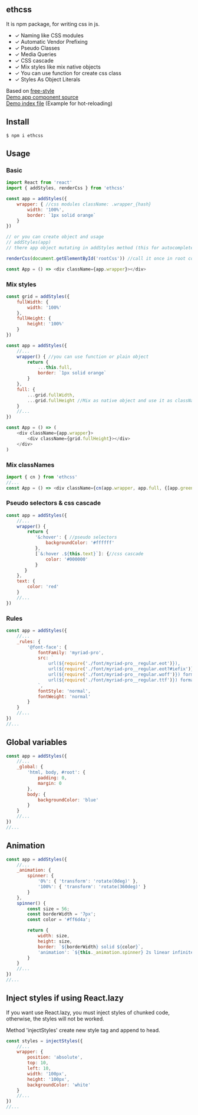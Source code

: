 ## ethcss
It is npm package, for writing css in js.

* ✓ Naming like CSS modules
* ✓ Automatic Vendor Prefixing
* ✓ Pseudo Classes
* ✓ Media Queries
* ✓ CSS cascade
* ✓ Mix styles like mix native objects
* ✓ You can use function for create css class
* ✓ Styles As Object Literals

Based on [free-style](https://github.com/blakeembrey/free-style)
<br />[Demo app component source](https://github.com/ethorz/ethcss/blob/master/src/examples/simple/app.js)
<br />[Demo index file](https://github.com/ethorz/ethcss/blob/master/src/examples/simple/index.js) (Example for hot-reloading)

## Install

```
$ npm i ethcss
```

## Usage

### Basic
```javascript
import React from 'react'
import { addStyles, renderCss } from 'ethcss'

const app = addStyles({
    wrapper: { //css modules className: .wrapper_{hash}
        width: '100%',
        border: `1px solid orange`
    }
})

// or you can create object and usage
// addStyles(app)
// there app object mutating in addStyles method (this for autocomplete/tips in webstorm)

renderCss(document.getElementById('rootCss')) //call it once in root component

const App = () => <div className={app.wrapper}></div>
```

### Mix styles
```javascript
const grid = addStyles({
    fullWidth: {
        width: '100%'
    },
    fullHeight: {
        height: '100%'
    }
})

const app = addStyles({
    //...
    wrapper() { //you can use function or plain object
        return {
            ...this.full,
            border: `1px solid orange`
        }
    },
    full: {
        ...grid.fullWidth,
        ...grid.fullHeight //Mix as native object and use it as className
    }
    //...
})

const App = () => (
    <div className={app.wrapper}>
        <div className={grid.fullHeight}></div>
    </div>
)
```

### Mix classNames
```javascript
import { cn } from 'ethcss'
//...
const App = () => <div className={cn(app.wrapper, app.full, {[app.greenBack]: this.state.isGreen})}>
```

### Pseudo selectors & css cascade
```javascript
const app = addStyles({
    //...
    wrapper() {
        return {
           '&:hover': { //pseudo selectors
               backgroundColor: '#ffffff'
           },
           [`&:hover .${this.text}`]: {//css cascade
               color: '#000000'
           }
       }
    },
    text: {
        color: 'red'
    }
    //...
})
```

### Rules
```javascript
const app = addStyles({
    //...
    _rules: {
        '@font-face': {
            fontFamily: 'myriad-pro',
            src: `
                url(${require('./font/myriad-pro__regular.eot')}),
                url(${require('./font/myriad-pro__regular.eot?#iefix')}) format('embedded-opentype'),
                url(${require('./font/myriad-pro__regular.woff')}) format('woff'),
                url(${require('./font/myriad-pro__regular.ttf')}) format('truetype')
            `,
            fontStyle: 'normal',
            fontWeight: 'normal'
        }
    }
    //...
})
//...
```

## Global variables
```javascript
const app = addStyles({
    //...
    _global: {
        'html, body, #root': {
            padding: 0,
            margin: 0
        },
        body: {
            backgroundColor: 'blue'
        }
    }
    //...
})
//...
```

## Animation
```javascript
const app = addStyles({
    //...
    _animation: {
        spinner: {
            '0%': { 'transform': 'rotate(0deg)' },
            '100%': { 'transform': 'rotate(360deg)' }   
        }
    },
    spinner() {
        const size = 56;
        const borderWidth = '7px';
        const color = '#ff6d4a';

        return {
            width: size,
            height: size,
            border: `${borderWidth} solid ${color}`,
            'animation': `${this._animation.spinner} 2s linear infinite`
        }
    }
    //...
})
//...
```

## Inject styles if using React.lazy

If you want use React.lazy, you must inject styles of chunked code, otherwise, the styles will not be worked.

Method 'injectStyles' create new style tag and append to head.

```javascript
const styles = injectStyles({
    //...
    wrapper: {
        position: 'absolute',
        top: 10,
        left: 10,
        width: '100px',
        height: '100px',
        backgroundColor: 'white'
    }
    //...
})
//...
```
